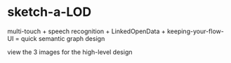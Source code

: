# sketch-a-LOD
multi-touch + speech recognition + LinkedOpenData + keeping-your-flow-UI = quick semantic graph design

view the 3 images for the high-level design
